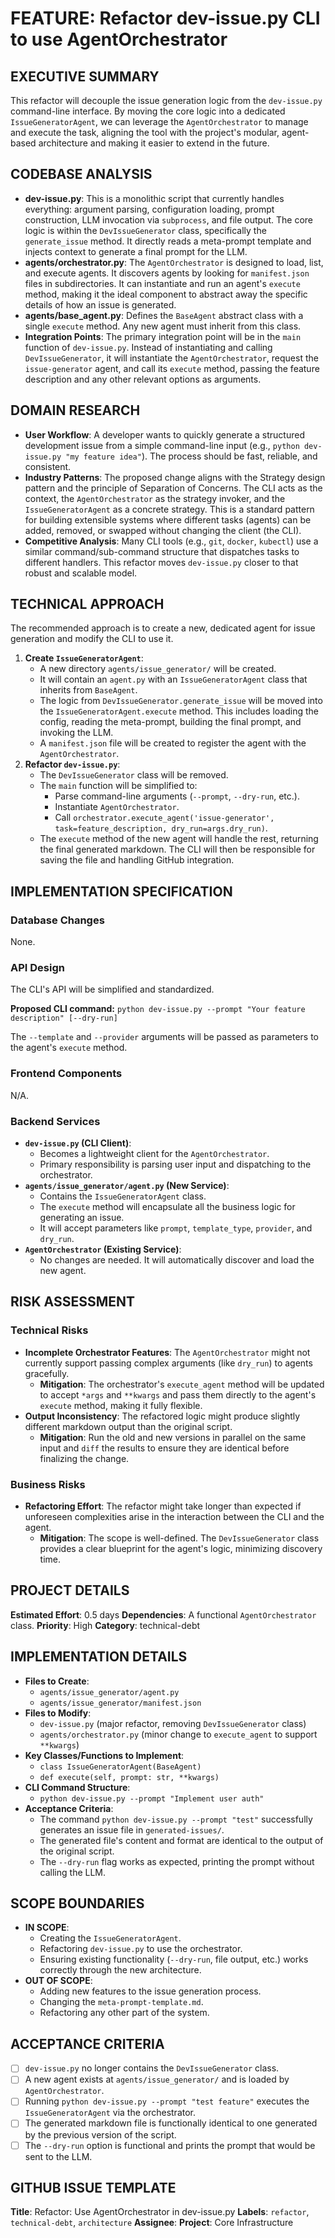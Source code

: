 # FEATURE: Refactor dev-issue.py CLI to use AgentOrchestrator

## EXECUTIVE SUMMARY
This refactor will decouple the issue generation logic from the `dev-issue.py` command-line interface. By moving the core logic into a dedicated `IssueGeneratorAgent`, we can leverage the `AgentOrchestrator` to manage and execute the task, aligning the tool with the project's modular, agent-based architecture and making it easier to extend in the future.

## CODEBASE ANALYSIS
- **dev-issue.py**: This is a monolithic script that currently handles everything: argument parsing, configuration loading, prompt construction, LLM invocation via `subprocess`, and file output. The core logic is within the `DevIssueGenerator` class, specifically the `generate_issue` method. It directly reads a meta-prompt template and injects context to generate a final prompt for the LLM.
- **agents/orchestrator.py**: The `AgentOrchestrator` is designed to load, list, and execute agents. It discovers agents by looking for `manifest.json` files in subdirectories. It can instantiate and run an agent's `execute` method, making it the ideal component to abstract away the specific details of how an issue is generated.
- **agents/base_agent.py**: Defines the `BaseAgent` abstract class with a single `execute` method. Any new agent must inherit from this class.
- **Integration Points**: The primary integration point will be in the `main` function of `dev-issue.py`. Instead of instantiating and calling `DevIssueGenerator`, it will instantiate the `AgentOrchestrator`, request the `issue-generator` agent, and call its `execute` method, passing the feature description and any other relevant options as arguments.

## DOMAIN RESEARCH
- **User Workflow**: A developer wants to quickly generate a structured development issue from a simple command-line input (e.g., `python dev-issue.py "my feature idea"`). The process should be fast, reliable, and consistent.
- **Industry Patterns**: The proposed change aligns with the Strategy design pattern and the principle of Separation of Concerns. The CLI acts as the context, the `AgentOrchestrator` as the strategy invoker, and the `IssueGeneratorAgent` as a concrete strategy. This is a standard pattern for building extensible systems where different tasks (agents) can be added, removed, or swapped without changing the client (the CLI).
- **Competitive Analysis**: Many CLI tools (e.g., `git`, `docker`, `kubectl`) use a similar command/sub-command structure that dispatches tasks to different handlers. This refactor moves `dev-issue.py` closer to that robust and scalable model.

## TECHNICAL APPROACH
The recommended approach is to create a new, dedicated agent for issue generation and modify the CLI to use it.

1.  **Create `IssueGeneratorAgent`**:
    *   A new directory `agents/issue_generator/` will be created.
    *   It will contain an `agent.py` with an `IssueGeneratorAgent` class that inherits from `BaseAgent`.
    *   The logic from `DevIssueGenerator.generate_issue` will be moved into the `IssueGeneratorAgent.execute` method. This includes loading the config, reading the meta-prompt, building the final prompt, and invoking the LLM.
    *   A `manifest.json` file will be created to register the agent with the `AgentOrchestrator`.
2.  **Refactor `dev-issue.py`**:
    *   The `DevIssueGenerator` class will be removed.
    *   The `main` function will be simplified to:
        *   Parse command-line arguments (`--prompt`, `--dry-run`, etc.).
        *   Instantiate `AgentOrchestrator`.
        *   Call `orchestrator.execute_agent('issue-generator', task=feature_description, dry_run=args.dry_run)`.
    *   The `execute` method of the new agent will handle the rest, returning the final generated markdown. The CLI will then be responsible for saving the file and handling GitHub integration.

## IMPLEMENTATION SPECIFICATION
### Database Changes
None.

### API Design
The CLI's API will be simplified and standardized.

**Proposed CLI command:**
`python dev-issue.py --prompt "Your feature description" [--dry-run]`

The `--template` and `--provider` arguments will be passed as parameters to the agent's `execute` method.

### Frontend Components
N/A.

### Backend Services
- **`dev-issue.py` (CLI Client)**:
    - Becomes a lightweight client for the `AgentOrchestrator`.
    - Primary responsibility is parsing user input and dispatching to the orchestrator.
- **`agents/issue_generator/agent.py` (New Service)**:
    - Contains the `IssueGeneratorAgent` class.
    - The `execute` method will encapsulate all the business logic for generating an issue.
    - It will accept parameters like `prompt`, `template_type`, `provider`, and `dry_run`.
- **`AgentOrchestrator` (Existing Service)**:
    - No changes are needed. It will automatically discover and load the new agent.

## RISK ASSESSMENT
### Technical Risks
- **Incomplete Orchestrator Features**: The `AgentOrchestrator` might not currently support passing complex arguments (like `dry_run`) to agents gracefully.
    - **Mitigation**: The orchestrator's `execute_agent` method will be updated to accept `*args` and `**kwargs` and pass them directly to the agent's `execute` method, making it fully flexible.
- **Output Inconsistency**: The refactored logic might produce slightly different markdown output than the original script.
    - **Mitigation**: Run the old and new versions in parallel on the same input and `diff` the results to ensure they are identical before finalizing the change.

### Business Risks
- **Refactoring Effort**: The refactor might take longer than expected if unforeseen complexities arise in the interaction between the CLI and the agent.
    - **Mitigation**: The scope is well-defined. The `DevIssueGenerator` class provides a clear blueprint for the agent's logic, minimizing discovery time.

## PROJECT DETAILS
**Estimated Effort**: 0.5 days
**Dependencies**: A functional `AgentOrchestrator` class.
**Priority**: High
**Category**: technical-debt

## IMPLEMENTATION DETAILS
- **Files to Create**:
    - `agents/issue_generator/agent.py`
    - `agents/issue_generator/manifest.json`
- **Files to Modify**:
    - `dev-issue.py` (major refactor, removing `DevIssueGenerator` class)
    - `agents/orchestrator.py` (minor change to `execute_agent` to support `**kwargs`)
- **Key Classes/Functions to Implement**:
    - `class IssueGeneratorAgent(BaseAgent)`
    - `def execute(self, prompt: str, **kwargs)`
- **CLI Command Structure**:
    - `python dev-issue.py --prompt "Implement user auth"`
- **Acceptance Criteria**:
    - The command `python dev-issue.py --prompt "test"` successfully generates an issue file in `generated-issues/`.
    - The generated file's content and format are identical to the output of the original script.
    - The `--dry-run` flag works as expected, printing the prompt without calling the LLM.

## SCOPE BOUNDARIES
- **IN SCOPE**:
    - Creating the `IssueGeneratorAgent`.
    - Refactoring `dev-issue.py` to use the orchestrator.
    - Ensuring existing functionality (`--dry-run`, file output, etc.) works correctly through the new architecture.
- **OUT OF SCOPE**:
    - Adding new features to the issue generation process.
    - Changing the `meta-prompt-template.md`.
    - Refactoring any other part of the system.

## ACCEPTANCE CRITERIA
- [ ] `dev-issue.py` no longer contains the `DevIssueGenerator` class.
- [ ] A new agent exists at `agents/issue_generator/` and is loaded by `AgentOrchestrator`.
- [ ] Running `python dev-issue.py --prompt "test feature"` executes the `IssueGeneratorAgent` via the orchestrator.
- [ ] The generated markdown file is functionally identical to one generated by the previous version of the script.
- [ ] The `--dry-run` option is functional and prints the prompt that would be sent to the LLM.

## GITHUB ISSUE TEMPLATE
**Title**: Refactor: Use AgentOrchestrator in dev-issue.py
**Labels**: `refactor`, `technical-debt`, `architecture`
**Assignee**:
**Project**: Core Infrastructure
